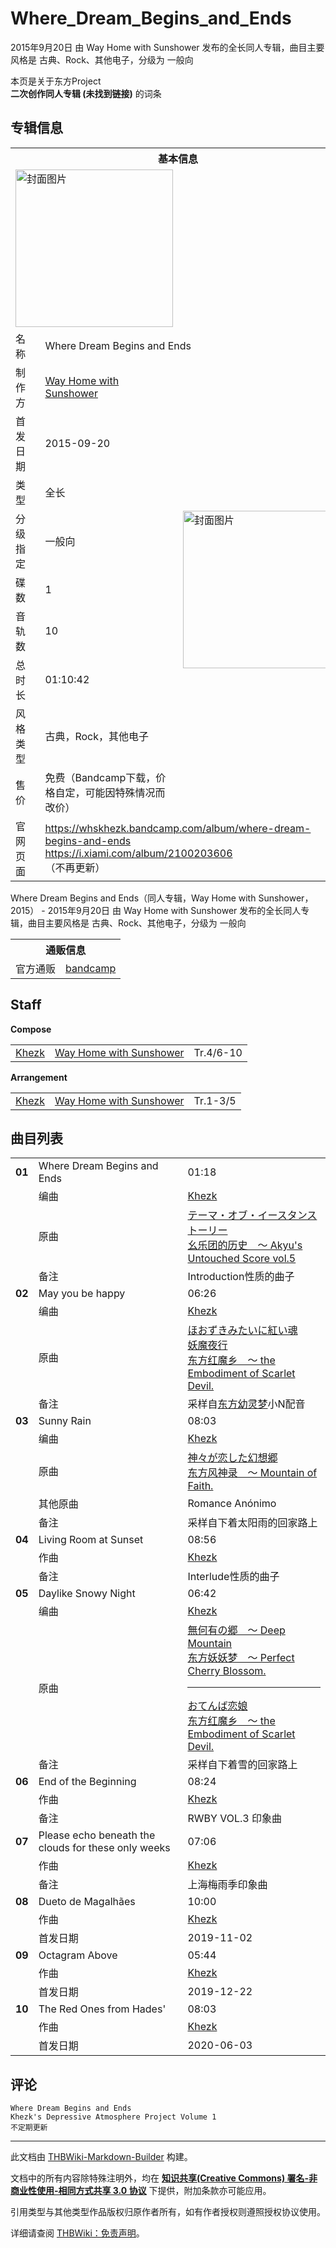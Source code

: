 # Where_Dream_Begins_and_Ends

<!-- source html: G:\repos\THBWiki-Markdown-Builder\THBWikiMarkdown\Temp\main\5\57\ns0%3AWhere_Dream_Begins_and_Ends.html -->

2015年9月20日 由 Way Home with Sunshower  发布的全长同人专辑，曲目主要风格是 古典、Rock、其他电子，分级为 一般向

本页是关于东方Project  
 **二次创作同人专辑 (未找到链接)** 的词条

## 专辑信息

<table><tbody><tr><th colspan="3">基本信息</th></tr><tr><td class="cover-artwork-mobile" colspan="2"><a href="./文件-Where_Dream_Begins_and_Ends封面.jpg.md" class="image" title="封面图片"><img alt="封面图片" src="https://upload.thwiki.cc/thumb/b/b5/Where_Dream_Begins_and_Ends%E5%B0%81%E9%9D%A2.jpg/252px-Where_Dream_Begins_and_Ends%E5%B0%81%E9%9D%A2.jpg" decoding="async" loading="lazy" width="252" height="252" srcset="https://upload.thwiki.cc/thumb/b/b5/Where_Dream_Begins_and_Ends%E5%B0%81%E9%9D%A2.jpg/378px-Where_Dream_Begins_and_Ends%E5%B0%81%E9%9D%A2.jpg 1.5x, https://upload.thwiki.cc/thumb/b/b5/Where_Dream_Begins_and_Ends%E5%B0%81%E9%9D%A2.jpg/504px-Where_Dream_Begins_and_Ends%E5%B0%81%E9%9D%A2.jpg 2x" data-file-width="1247" data-file-height="1247"></a></td>
</tr><tr><td class="label">名称</td><td colspan="2"> Where Dream Begins and Ends </td></tr><tr><td class="label">制作方</td><td><a href="./Way_Home_with_Sunshower.md" title="Way Home with Sunshower">Way Home with Sunshower</a></td><td class="cover-artwork" rowspan="9" style="min-width:252px;"><a href="./文件-Where_Dream_Begins_and_Ends封面.jpg.md" class="image" title="封面图片"><img alt="封面图片" src="https://upload.thwiki.cc/thumb/b/b5/Where_Dream_Begins_and_Ends%E5%B0%81%E9%9D%A2.jpg/252px-Where_Dream_Begins_and_Ends%E5%B0%81%E9%9D%A2.jpg" decoding="async" loading="lazy" width="252" height="252" srcset="https://upload.thwiki.cc/thumb/b/b5/Where_Dream_Begins_and_Ends%E5%B0%81%E9%9D%A2.jpg/378px-Where_Dream_Begins_and_Ends%E5%B0%81%E9%9D%A2.jpg 1.5x, https://upload.thwiki.cc/thumb/b/b5/Where_Dream_Begins_and_Ends%E5%B0%81%E9%9D%A2.jpg/504px-Where_Dream_Begins_and_Ends%E5%B0%81%E9%9D%A2.jpg 2x" data-file-width="1247" data-file-height="1247"></a></td>
</tr><tr><td class="label">首发日期</td><td>2015-09-20</td></tr><tr><td class="label">类型</td><td>全长</td></tr><tr><td class="label">分级指定</td><td>一般向</td></tr><tr><td class="label">碟数</td><td>1</td></tr><tr><td class="label">音轨数</td><td>10</td></tr><tr><td class="label">总时长</td><td>01:10:42</td></tr><tr><td class="label">风格类型</td><td>古典，Rock，其他电子</td></tr><tr><td class="label">售价</td><td>免费（Bandcamp下载，价格自定，可能因特殊情况而改价）</td></tr>
<tr><td class="label">官网页面</td><td colspan="2"><a rel="nofollow" class="external free" href="https://whskhezk.bandcamp.com/album/where-dream-begins-and-ends">https://whskhezk.bandcamp.com/album/where-dream-begins-and-ends</a><br><a rel="nofollow" class="external free" href="https://i.xiami.com/album/2100203606">https://i.xiami.com/album/2100203606</a><br>（不再更新）</td></tr></tbody></table>

Where Dream Begins and Ends（同人专辑，Way Home with Sunshower，2015） - 2015年9月20日 由 Way Home with Sunshower  发布的全长同人专辑，曲目主要风格是 古典、Rock、其他电子，分级为 一般向

<table><tbody><tr><th colspan="3">通贩信息</th></tr><tr><td class="label">官方通贩</td><td colspan="2"><a rel="nofollow" class="external text" href="https://whskhezk.bandcamp.com/album/where-dream-begins-and-ends">bandcamp</a></td></tr></tbody></table>



## Staff
  
 **Compose**   

<table><tbody><tr><td><a href="/index.php?title=Khezk&amp;action=edit&amp;redlink=1" class="new" title="Khezk（页面不存在）">Khezk</a></td><td><a href="./Way_Home_with_Sunshower.md" title="Way Home with Sunshower">Way Home with Sunshower</a></td><td>Tr.4/6-10</td></tr></tbody></table>

  
 **Arrangement**   

<table><tbody><tr><td><a href="/index.php?title=Khezk&amp;action=edit&amp;redlink=1" class="new" title="Khezk（页面不存在）">Khezk</a></td><td><a href="./Way_Home_with_Sunshower.md" title="Way Home with Sunshower">Way Home with Sunshower</a></td><td>Tr.1-3/5</td></tr></tbody></table>



## 曲目列表

<table><tbody><tr><td id="1" class="infoYD"><b>01</b></td><td id="Where_Dream_Begins_and_Ends" colspan="2" class="title">Where Dream Begins and Ends<span class="thcsearchlinks"><a rel="nofollow" class="external text" href="https://cd.thwiki.cc?arrange=Khezk&amp;ogmusic=テーマ・オブ・イースタンストーリー&amp;fromwiki=Where_Dream_Begins_and_Ends"><span title="搜索相似同人曲"></span></a></span></td><td class="time">01:18</td></tr><tr><td class="left"></td><td class="label">编曲</td><td class="text" colspan="2"><a href="/index.php?title=Khezk&amp;action=edit&amp;redlink=1" class="new" title="Khezk（页面不存在）">Khezk</a><span class="thcsearchlinks"><a rel="nofollow" class="external text" href="https://cd.thwiki.cc?arrange=，Khezk&amp;fromwiki=Where_Dream_Begins_and_Ends"><span></span></a></span></td></tr><tr><td class="left"></td><td class="label">原曲</td><td class="text" colspan="2"><span class="thcsearchlinks"><a rel="nofollow" class="external text" href="https://cd.thwiki.cc?ogmusic=テーマ・オブ・イースタンストーリー&amp;fromwiki=Where_Dream_Begins_and_Ends"><span></span></a></span><div class="ogmusic"><a href="./テーマ・オブ・イースタンストーリー.md" class="mw-redirect" title="テーマ・オブ・イースタンストーリー">テーマ・オブ・イースタンストーリー</a></div><div class="source"><a href="./幺乐团的历史_～_Akyu's_Untouched_Score_vol.5.md" class="mw-redirect" title="幺乐团的历史 ～ Akyu&#39;s Untouched Score vol.5">幺乐团的历史　～ Akyu's Untouched Score vol.5</a></div></td></tr><tr><td class="left"></td><td class="label">备注</td><td class="text" colspan="2">Introduction性质的曲子</td></tr>
<tr><td id="2" class="infoYD"><b>02</b></td><td id="May_you_be_happy" colspan="2" class="title">May you be happy<span class="thcsearchlinks"><a rel="nofollow" class="external text" href="https://cd.thwiki.cc?arrange=Khezk&amp;ogmusic=ほおずきみたいに紅い魂，妖魔夜行&amp;fromwiki=Where_Dream_Begins_and_Ends"><span title="搜索相似同人曲"></span></a></span></td><td class="time">06:26</td></tr><tr><td class="left"></td><td class="label">编曲</td><td class="text" colspan="2"><a href="/index.php?title=Khezk&amp;action=edit&amp;redlink=1" class="new" title="Khezk（页面不存在）">Khezk</a><span class="thcsearchlinks"><a rel="nofollow" class="external text" href="https://cd.thwiki.cc?arrange=，Khezk&amp;fromwiki=Where_Dream_Begins_and_Ends"><span></span></a></span></td></tr><tr><td class="left"></td><td class="label">原曲</td><td class="text" colspan="2"><span class="thcsearchlinks"><a rel="nofollow" class="external text" href="https://cd.thwiki.cc?ogmusic=ほおずきみたいに紅い魂，妖魔夜行&amp;fromwiki=Where_Dream_Begins_and_Ends"><span></span></a></span><div class="ogmusic"><a href="./ほおずきみたいに紅い魂.md" class="mw-redirect" title="ほおずきみたいに紅い魂">ほおずきみたいに紅い魂</a></div><div class="ogmusic"><a href="./妖魔夜行.md" title="妖魔夜行">妖魔夜行</a></div><div class="source"><a href="./东方红魔乡_～_the_Embodiment_of_Scarlet_Devil..md" class="mw-redirect" title="东方红魔乡 ～ the Embodiment of Scarlet Devil.">东方红魔乡　～ the Embodiment of Scarlet Devil.</a></div></td></tr><tr><td class="left"></td><td class="label">备注</td><td class="text" colspan="2">采样自<a href="./东方幼灵梦.md" class="mw-redirect" title="东方幼灵梦">东方幼灵梦</a>小N配音</td></tr>
<tr><td id="3" class="infoYD"><b>03</b></td><td id="Sunny_Rain" colspan="2" class="title">Sunny Rain<span class="thcsearchlinks"><a rel="nofollow" class="external text" href="https://cd.thwiki.cc?arrange=Khezk&amp;ogmusic=神々が恋した幻想郷，Romance Anónimo&amp;fromwiki=Where_Dream_Begins_and_Ends"><span title="搜索相似同人曲"></span></a></span></td><td class="time">08:03</td></tr><tr><td class="left"></td><td class="label">编曲</td><td class="text" colspan="2"><a href="/index.php?title=Khezk&amp;action=edit&amp;redlink=1" class="new" title="Khezk（页面不存在）">Khezk</a><span class="thcsearchlinks"><a rel="nofollow" class="external text" href="https://cd.thwiki.cc?arrange=，Khezk&amp;fromwiki=Where_Dream_Begins_and_Ends"><span></span></a></span></td></tr><tr><td class="left"></td><td class="label">原曲</td><td class="text" colspan="2"><span class="thcsearchlinks"><a rel="nofollow" class="external text" href="https://cd.thwiki.cc?ogmusic=神々が恋した幻想郷，Romance Anónimo&amp;fromwiki=Where_Dream_Begins_and_Ends"><span></span></a></span><div class="ogmusic"><a href="./神々が恋した幻想郷.md" class="mw-redirect" title="神々が恋した幻想郷">神々が恋した幻想郷</a></div><div class="source"><a href="./东方风神录_～_Mountain_of_Faith..md" class="mw-redirect" title="东方风神录 ～ Mountain of Faith.">东方风神录　～ Mountain of Faith.</a></div></td></tr><tr><td class="left"></td><td class="label">其他原曲</td><td class="text" colspan="2"><div class="ogmusic">Romance Anónimo</div></td></tr><tr><td class="left"></td><td class="label">备注</td><td class="text" colspan="2">采样自下着太阳雨的回家路上</td></tr>
<tr><td id="4" class="infoYL"><b>04</b></td><td id="Living_Room_at_Sunset" colspan="2" class="title">Living Room at Sunset<span class="thcsearchlinks"><a rel="nofollow" class="external text" href="https://cd.thwiki.cc?arrange=Khezk&amp;fromwiki=Where_Dream_Begins_and_Ends"><span title="搜索相似同人曲"></span></a></span></td><td class="time">08:56</td></tr><tr><td class="left"></td><td class="label">作曲</td><td class="text" colspan="2"><a href="/index.php?title=Khezk&amp;action=edit&amp;redlink=1" class="new" title="Khezk（页面不存在）">Khezk</a><span class="thcsearchlinks"><a rel="nofollow" class="external text" href="https://cd.thwiki.cc?arrange=，Khezk&amp;fromwiki=Where_Dream_Begins_and_Ends"><span></span></a></span></td></tr><tr><td class="left"></td><td class="label">备注</td><td class="text" colspan="2">Interlude性质的曲子</td></tr>
<tr><td id="5" class="infoYD"><b>05</b></td><td id="Daylike_Snowy_Night" colspan="2" class="title">Daylike Snowy Night<span class="thcsearchlinks"><a rel="nofollow" class="external text" href="https://cd.thwiki.cc?arrange=Khezk&amp;ogmusic=無何有の郷　～ Deep Mountain，おてんば恋娘&amp;fromwiki=Where_Dream_Begins_and_Ends"><span title="搜索相似同人曲"></span></a></span></td><td class="time">06:42</td></tr><tr><td class="left"></td><td class="label">编曲</td><td class="text" colspan="2"><a href="/index.php?title=Khezk&amp;action=edit&amp;redlink=1" class="new" title="Khezk（页面不存在）">Khezk</a><span class="thcsearchlinks"><a rel="nofollow" class="external text" href="https://cd.thwiki.cc?arrange=，Khezk&amp;fromwiki=Where_Dream_Begins_and_Ends"><span></span></a></span></td></tr><tr><td class="left"></td><td class="label">原曲</td><td class="text" colspan="2"><span class="thcsearchlinks"><a rel="nofollow" class="external text" href="https://cd.thwiki.cc?ogmusic=無何有の郷　～ Deep Mountain，おてんば恋娘&amp;fromwiki=Where_Dream_Begins_and_Ends"><span></span></a></span><div class="ogmusic"><a href="./無何有の郷_～_Deep_Mountain.md" class="mw-redirect" title="無何有の郷 ～ Deep Mountain">無何有の郷　～ Deep Mountain</a></div><div class="source"><a href="./东方妖妖梦_～_Perfect_Cherry_Blossom..md" class="mw-redirect" title="东方妖妖梦 ～ Perfect Cherry Blossom.">东方妖妖梦　～ Perfect Cherry Blossom.</a></div><hr><div class="ogmusic"><a href="./おてんば恋娘.md" class="mw-redirect" title="おてんば恋娘">おてんば恋娘</a></div><div class="source"><a href="./东方红魔乡_～_the_Embodiment_of_Scarlet_Devil..md" class="mw-redirect" title="东方红魔乡 ～ the Embodiment of Scarlet Devil.">东方红魔乡　～ the Embodiment of Scarlet Devil.</a></div></td></tr><tr><td class="left"></td><td class="label">备注</td><td class="text" colspan="2">采样自下着雪的回家路上</td></tr>
<tr><td id="6" class="infoYL"><b>06</b></td><td id="End_of_the_Beginning" colspan="2" class="title">End of the Beginning<span class="thcsearchlinks"><a rel="nofollow" class="external text" href="https://cd.thwiki.cc?arrange=Khezk&amp;fromwiki=Where_Dream_Begins_and_Ends"><span title="搜索相似同人曲"></span></a></span></td><td class="time">08:24</td></tr><tr><td class="left"></td><td class="label">作曲</td><td class="text" colspan="2"><a href="/index.php?title=Khezk&amp;action=edit&amp;redlink=1" class="new" title="Khezk（页面不存在）">Khezk</a><span class="thcsearchlinks"><a rel="nofollow" class="external text" href="https://cd.thwiki.cc?arrange=，Khezk&amp;fromwiki=Where_Dream_Begins_and_Ends"><span></span></a></span></td></tr><tr><td class="left"></td><td class="label">备注</td><td class="text" colspan="2">RWBY VOL.3 印象曲</td></tr>
<tr><td id="7" class="infoYL"><b>07</b></td><td id="Please_echo_beneath_the_clouds_for_these_only_weeks" colspan="2" class="title">Please echo beneath the clouds for these only weeks<span class="thcsearchlinks"><a rel="nofollow" class="external text" href="https://cd.thwiki.cc?arrange=Khezk&amp;fromwiki=Where_Dream_Begins_and_Ends"><span title="搜索相似同人曲"></span></a></span></td><td class="time">07:06</td></tr><tr><td class="left"></td><td class="label">作曲</td><td class="text" colspan="2"><a href="/index.php?title=Khezk&amp;action=edit&amp;redlink=1" class="new" title="Khezk（页面不存在）">Khezk</a><span class="thcsearchlinks"><a rel="nofollow" class="external text" href="https://cd.thwiki.cc?arrange=，Khezk&amp;fromwiki=Where_Dream_Begins_and_Ends"><span></span></a></span></td></tr><tr><td class="left"></td><td class="label">备注</td><td class="text" colspan="2">上海梅雨季印象曲</td></tr>
<tr><td id="8" class="infoYL"><b>08</b></td><td id="Dueto_de_Magalhães" colspan="2" class="title">Dueto de Magalhães<span class="thcsearchlinks"><a rel="nofollow" class="external text" href="https://cd.thwiki.cc?arrange=Khezk&amp;fromwiki=Where_Dream_Begins_and_Ends"><span title="搜索相似同人曲"></span></a></span></td><td class="time">10:00</td></tr><tr><td class="left"></td><td class="label">作曲</td><td class="text" colspan="2"><a href="/index.php?title=Khezk&amp;action=edit&amp;redlink=1" class="new" title="Khezk（页面不存在）">Khezk</a><span class="thcsearchlinks"><a rel="nofollow" class="external text" href="https://cd.thwiki.cc?arrange=，Khezk&amp;fromwiki=Where_Dream_Begins_and_Ends"><span></span></a></span></td></tr><tr><td class="left"></td><td class="label">首发日期</td><td class="text" colspan="2">2019-11-02</td></tr>
<tr><td id="9" class="infoYL"><b>09</b></td><td id="Octagram_Above" colspan="2" class="title">Octagram Above<span class="thcsearchlinks"><a rel="nofollow" class="external text" href="https://cd.thwiki.cc?arrange=Khezk&amp;fromwiki=Where_Dream_Begins_and_Ends"><span title="搜索相似同人曲"></span></a></span></td><td class="time">05:44</td></tr><tr><td class="left"></td><td class="label">作曲</td><td class="text" colspan="2"><a href="/index.php?title=Khezk&amp;action=edit&amp;redlink=1" class="new" title="Khezk（页面不存在）">Khezk</a><span class="thcsearchlinks"><a rel="nofollow" class="external text" href="https://cd.thwiki.cc?arrange=，Khezk&amp;fromwiki=Where_Dream_Begins_and_Ends"><span></span></a></span></td></tr><tr><td class="left"></td><td class="label">首发日期</td><td class="text" colspan="2">2019-12-22</td></tr>
<tr><td id="10" class="infoYL"><b>10</b></td><td id="The_Red_Ones_from_Hades&#39;" colspan="2" class="title">The Red Ones from Hades&#39;<span class="thcsearchlinks"><a rel="nofollow" class="external text" href="https://cd.thwiki.cc?arrange=Khezk&amp;fromwiki=Where_Dream_Begins_and_Ends"><span title="搜索相似同人曲"></span></a></span></td><td class="time">08:03</td></tr><tr><td class="left"></td><td class="label">作曲</td><td class="text" colspan="2"><a href="/index.php?title=Khezk&amp;action=edit&amp;redlink=1" class="new" title="Khezk（页面不存在）">Khezk</a><span class="thcsearchlinks"><a rel="nofollow" class="external text" href="https://cd.thwiki.cc?arrange=，Khezk&amp;fromwiki=Where_Dream_Begins_and_Ends"><span></span></a></span></td></tr><tr><td class="left"></td><td class="label">首发日期</td><td class="text" colspan="2">2020-06-03</td></tr></tbody></table>



## 评论
```
Where Dream Begins and Ends
Khezk's Depressive Atmosphere Project Volume 1
不定期更新
```

  
  

  





---

此文档由 [THBWiki-Markdown-Builder](https://github.com/Delsin-Yu/THBWiki-Markdown-Builder) 构建。

文档中的所有内容除特殊注明外，均在 [**知识共享(Creative Commons) 署名-非商业性使用-相同方式共享 3.0 协议**](https://creativecommons.org/licenses/by-sa/3.0/deed.zh-hans) 下提供，附加条款亦可能应用。

引用类型与其他类型作品版权归原作者所有，如有作者授权则遵照授权协议使用。

详细请查阅 [THBWiki：免责声明](https://thbwiki.cc/THBWiki:%E5%85%8D%E8%B4%A3%E5%A3%B0%E6%98%8E)。

